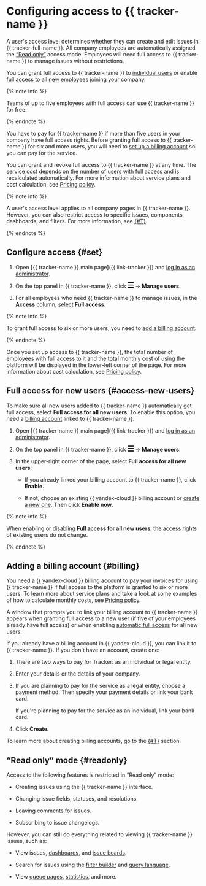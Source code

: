 # Configuring access to {{ tracker-name }}

A user's access level determines whether they can create and edit issues in {{ tracker-full-name }}. All company employees are automatically assigned the [<q>Read only</q>](#readonly) access mode. Employees will need full access to {{ tracker-name }} to manage issues without restrictions.

You can grant full access to {{ tracker-name }} to [individual users](#set) or enable [full access to all new employees](#access-new-users) joining your company.

{% note info %}

Teams of up to five employees with full access can use {{ tracker-name }} for free.

{% endnote %}

You have to pay for {{ tracker-name }} if more than five users in your company have full access rights. Before granting full access to {{ tracker-name }} for six and more users, you will need to [set up a billing account](#billing) so you can pay for the service.

You can grant and revoke full access to {{ tracker-name }} at any time. The service cost depends on the number of users with full access and is recalculated automatically. For more information about service plans and cost calculation, see [Pricing policy](pricing.md).

{% note info %}

A user's access level applies to all company pages in {{ tracker-name }}. However, you can also restrict access to specific issues, components, dashboards, and filters. For more information, see [{#T}](role-model.md).

{% endnote %}

## Configure access {#set}

1. Open [{{ tracker-name }} main page]({{ link-tracker }}) and [log in as an administrator](user/login.md).

1. On the top panel in {{ tracker-name }}, click ![](../_assets/tracker/tracker-burger.png) → **Manage users**.

1. For all employees who need {{ tracker-name }} to manage issues, in the **Access** column, select **Full access**.

{% note info %}

To grant full access to six or more users, you need to [add a billing account](#billing).

{% endnote %}

Once you set up access to {{ tracker-name }}, the total number of employees with full access to it and the total monthly cost of using the platform will be displayed in the lower-left corner of the page. For more information about cost calculation, see [Pricing policy](pricing.md).

## Full access for new users {#access-new-users}

To make sure all new users added to {{ tracker-name }} automatically get full access, select **Full access for all new users**. To enable this option, you need a [billing account](#billing) linked to {{ tracker-name }}.

1. Open [{{ tracker-name }} main page]({{ link-tracker }}) and [log in as an administrator](user/login.md).

1. On the top panel in {{ tracker-name }}, click ![](../_assets/tracker/tracker-burger.png) → **Manage users**.

1. In the upper-right corner of the page, select **Full access for all new users**:

   - If you already linked your billing account to {{ tracker-name }}, click **Enable**.

   - If not, choose an existing {{ yandex-cloud }} billing account or [create a new one](#billing). Then click **Enable now**.

{% note info %}

When enabling or disabling **Full access for all new users**, the access rights of existing users do not change.

{% endnote %}

## Adding a billing account {#billing}

You need a {{ yandex-cloud }} billing account to pay your invoices for using {{ tracker-name }} if full access to the platform is granted to six or more users. To learn more about service plans and take a look at some examples of how to calculate monthly costs, see [Pricing policy](pricing.md).

A window that prompts you to link your billing account to {{ tracker-name }} appears when granting full access to a new user (if five of your employees already have full access) or when enabling [automatic full access](#access-new-users) for all new users.

If you already have a billing account in {{ yandex-cloud }}, you can link it to {{ tracker-name }}. If you don't have an account, create one:

1. There are two ways to pay for Tracker: as an individual or legal entity.

1. Enter your details or the details of your company.

1. If you are planning to pay for the service as a legal entity, choose a payment method. Then specify your payment details or link your bank card.

   If you're planning to pay for the service as an individual, link your bank card.

1. Click **Create**.

To learn more about creating billing accounts, go to the [{#T}](billing-account.md) section.

## <q>Read only</q> mode {#readonly}

Access to the following features is restricted in <q>Read only</q> mode:

- Creating issues using the {{ tracker-name }} interface.

- Changing issue fields, statuses, and resolutions.

- Leaving comments for issues.

- Subscribing to issue changelogs.

However, you can still do everything related to viewing {{ tracker-name }} issues, such as:

- View issues, [dashboards](user/dashboard.md), and [issue boards](manager/agile.md#sec_boards).

- Search for issues using the [filter builder](user/create-filter.md) and [query language](user/query-filter.md).

- View [queue pages](manager/quick-filters.md), [statistics](manager/statistics.md), and more.

